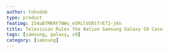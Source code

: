 ```yaml
---
author: tokodab
type: product
featimg: 154uB7MKRF7NWu_e5MilVGRtfrE72-jKn
title: Television Rules the Nation Samsung Galaxy S9 Case
tags: [samsung, galaxy, s9]
category: [samsung]
---
```

